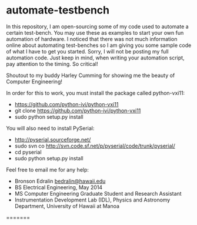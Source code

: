 automate-testbench
==================

In this repository, I am open-sourcing some of my code used to automate a certain test-bench. 
You may use these as examples to start your own fun automation of hardware. I noticed that 
there was not much information online about automating test-benches so I am giving you some 
sample code of what I have to get you started. Sorry, I will not be posting my full automation 
code. Just keep in mind, when writing your automation script, pay attention to the timing. So critical!

Shoutout to my buddy Harley Cumming for showing me the beauty of Computer Engineering!

In order for this to work, you must install the package called python-vxi11: 
- https://github.com/python-ivi/python-vxi11
- git clone https://github.com/python-ivi/python-vxi11
- sudo python setup.py install

You will also need to install PySerial:
- http://pyserial.sourceforge.net/
- sudo svn co http://svn.code.sf.net/p/pyserial/code/trunk/pyserial/
- cd pyserial
- sudo python setup.py install

Feel free to email me for any help:
- Bronson Edralin <bedralin@hawaii.edu>
- BS Electrical Engineering, May 2014
- MS Computer Engineering Graduate Student and Research Assistant
- Instrumentation Development Lab (IDL), Physics and Astronomy Department, University of Hawaii at Manoa

=======
